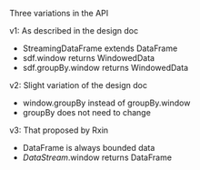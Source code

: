 Three variations in the API

v1: As described in the design doc
  - StreamingDataFrame extends DataFrame
  - sdf.window returns WindowedData
  - sdf.groupBy.window returns WindowedData

v2: Slight variation of the design doc
  - window.groupBy instead of groupBy.window
  - groupBy does not need to change

v3: That proposed by Rxin
  - DataFrame is always bounded data
  - *DataStream*.window returns DataFrame

